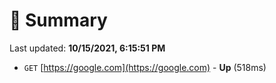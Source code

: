 # 📖 Summary
Last updated: **10/15/2021, 6:15:51 PM**

- `GET` [https://google.com](https://google.com) - **Up** (518ms)
